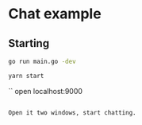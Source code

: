 # Chat example

## Starting

``` sh
go run main.go -dev
```

``` sh
yarn start
```

``
open localhost:9000
```

Open it two windows, start chatting.
